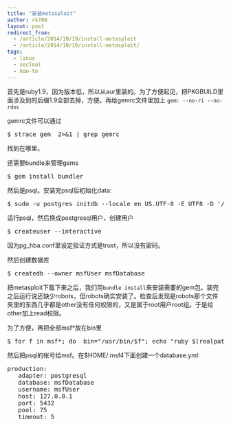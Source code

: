```yaml
---
title: "安装metasploit"
author: rk700
layout: post
redirect_from: 
  - /article/2014/10/19/install-metasploit
  - /article/2014/10/19/install-metasploit/
tags:
  - linux
  - secTool
  - how-to
---
```

首先是ruby1.9，因为版本低，所以从aur里装的。为了方便起见，把PKGBUILD里面涉及到的后缀1.9全部去掉，方便。再给gemrc文件里加上 
`gem: --no-ri --no-rdoc` 

gemrc文件可以通过
<pre>$ strace gem  2>&1 | grep gemrc</pre>
找到在哪里。

还需要bundle来管理gems
<pre>$ gem install bundler</pre>

然后是psql。安装完psql后初始化data: 
<pre>$ sudo -u postgres initdb --locale en_US.UTF-8 -E UTF8 -D '/var/lib/postgres/data'</pre>

运行psql，然后换成postgresql用户，创建用户 
<pre>$ createuser --interactive</pre>

因为pg_hba.conf里设定验证方式是trust，所以没有密码。

然后创建数据库
<pre>$ createdb --owner msfUser msfDatabase</pre>

把metasploit下载下来之后，我们用`bundle install`来安装需要的gem包。装完之后运行说还缺少robots，但robots确实安装了。检查后发现是robots那个文件夹里的东西几乎都是other没有任何权限的，又是属于root用户root组。于是给other加上read权限。

为了方便，再把全部msf*放在bin里
<pre>$ for f in msf*; do _bin="/usr/bin/$f"; echo "ruby $(realpath $f) \"\$@\"" > $_bin; chmod 755 $_bin; done</pre>

然后把psql的帐号给msf。在$HOME/.msf4下面创建一个database.yml: 
<pre>
production:
   adapter: postgresql
   database: msfDatabase
   username: msfUser
   host: 127.0.0.1
   port: 5432
   pool: 75
   timeout: 5
</pre>
